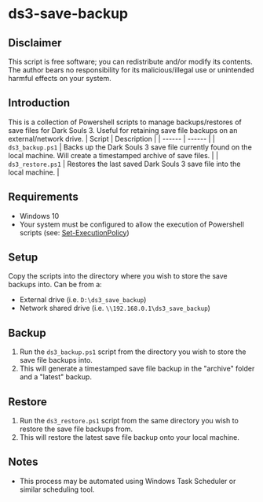 # ds3-save-backup

## Disclaimer
This script is free software; you can redistribute and/or modify its contents. The author bears no responsibility for its malicious/illegal use or unintended harmful effects on your system.

## Introduction
This is a collection of Powershell scripts to manage backups/restores of save files for Dark Souls 3. Useful for retaining save file backups on an external/network drive.
| Script | Description |
| ------ | ------ |
| `ds3_backup.ps1` | Backs up the Dark Souls 3 save file currently found on the local machine. Will create a timestamped archive of save files. |
| `ds3_restore.ps1` | Restores the last saved Dark Souls 3 save file into the local machine. |

## Requirements
* Windows 10
* Your system must be configured to allow the execution of Powershell scripts (see: [Set-ExecutionPolicy](https://docs.microsoft.com/en-us/powershell/module/microsoft.powershell.security/set-executionpolicy?view=powershell-7.1))

## Setup
Copy the scripts into the directory where you wish to store the save backups into. Can be from a:
* External drive (i.e. `D:\ds3_save_backup`)
* Network shared drive (i.e. `\\192.168.0.1\ds3_save_backup`)

## Backup
1. Run the `ds3_backup.ps1` script from the directory you wish to store the save file backups into.
2. This will generate a timestamped save file backup in the "archive" folder and a "latest" backup.

## Restore
1. Run the `ds3_restore.ps1` script from the same directory you wish to restore the save file backups from.
2. This will restore the latest save file backup onto your local machine.

## Notes
* This process may be automated using Windows Task Scheduler or similar scheduling tool.
